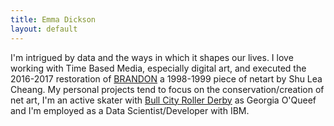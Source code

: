 ```yaml
---
title: Emma Dickson
layout: default
---
```


I'm intrigued by data and the ways in which it shapes our lives. I love working with Time Based Media, especially digital art, and executed the 2016-2017 restoration of <a href="http://brandon.guggenheim.org/">BRANDON</a> a 1998-1999 piece of netart by Shu Lea Cheang. My personal projects tend to focus on the conservation/creation of net art, I'm an active skater with <a href="https://emmadickson.github.io/bcrd/">Bull City Roller Derby</a> as Georgia O'Queef and I'm employed as a Data Scientist/Developer with IBM.
